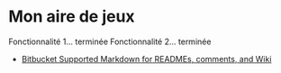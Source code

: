 # Mon aire de jeux #

Fonctionnalité 1... terminée
Fonctionnalité 2... terminée

* [Bitbucket Supported Markdown for READMEs, comments, and Wiki](https://bitbucket.org/tutorials/markdowndemo)

